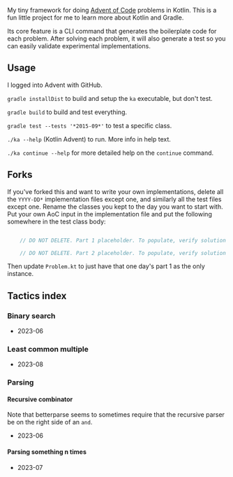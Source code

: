 My tiny framework for doing [Advent of Code](https://adventofcode.com/) problems in Kotlin. This is
a fun little project for me to learn more about Kotlin and Gradle.

Its core feature is a CLI command that generates the boilerplate code for each problem.  After
solving each problem, it will also generate a test so you can easily validate experimental
implementations.

## Usage

I logged into Advent with GitHub.

`gradle installDist` to build and setup the `ka` executable, but don't test.

`gradle build` to build and test everything.

`gradle test --tests '*2015-09*'` to test a specific class.

`./ka --help` (Kotlin Advent) to run. More info in help text.

`./ka continue --help` for more detailed help on the `continue` command.

## Forks

If you've forked this and want to write your own implementations, delete all the `YYYY-DD*`
implementation files except one, and similarly all the test files except one. Rename the classes you
kept to the day you want to start with. Put your own AoC input in the implementation file and put
the following somewhere in the test class body:
```kotlin

    // DO NOT DELETE. Part 1 placeholder. To populate, verify solution on AoC then `./ka continue`

    // DO NOT DELETE. Part 2 placeholder. To populate, verify solution on AoC then `./ka continue`

```

Then update `Problem.kt` to just have that one day's part 1 as the only instance.

## Tactics index

### Binary search
* 2023-06

### Least common multiple
* 2023-08

### Parsing
#### Recursive combinator
Note that betterparse seems to sometimes require that the recursive parser be on the right side of an `and`.
* 2023-06
 
#### Parsing something n times
* 2023-07